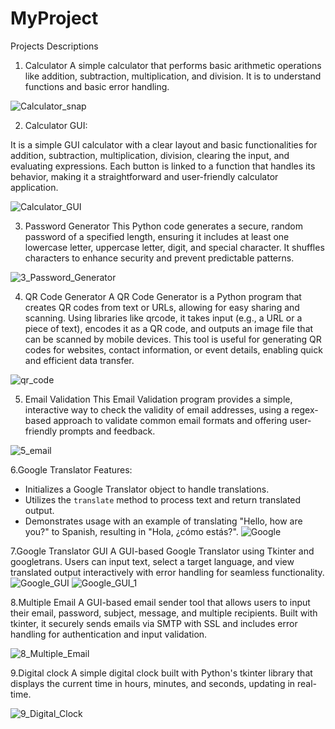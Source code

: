 # MyProject
Projects Descriptions

1. Calculator
A simple calculator that performs basic arithmetic operations like addition, subtraction, multiplication, and division. It is to understand functions and basic error handling.

![Calculator_snap](https://github.com/user-attachments/assets/2a53785b-ea41-480d-b97a-b2940a57bd01)

2. Calculator GUI:

It is a simple GUI calculator with a clear layout and basic functionalities for addition, subtraction, multiplication, division, clearing the input, and evaluating expressions. Each button is linked to a function that handles its behavior, making it a straightforward and user-friendly calculator application.

![Calculator_GUI](https://github.com/user-attachments/assets/c9b87f43-3a53-4a87-95af-0551e706d866)

3. Password Generator
This Python code generates a secure, random password of a specified length, ensuring it includes at least one lowercase letter, uppercase letter, digit, and special character. It shuffles characters to enhance security and prevent predictable patterns.

![3_Password_Generator](https://github.com/user-attachments/assets/098509bb-e205-4d0b-b1c2-1560f7813d60)

4. QR Code Generator
A QR Code Generator is a Python program that creates QR codes from text or URLs, allowing for easy sharing and scanning. Using libraries like qrcode, it takes input (e.g., a URL or a piece of text), encodes it as a QR code, and outputs an image file that can be scanned by mobile devices. This tool is useful for generating QR codes for websites, contact information, or event details, enabling quick and efficient data transfer.

![qr_code](https://github.com/user-attachments/assets/706a072e-45a6-4799-bc86-ca528b171ba7)

5. Email Validation
This Email Validation program provides a simple, interactive way to check the validity of email addresses, using a regex-based approach to validate common email formats and offering user-friendly prompts and feedback.

![5_email](https://github.com/user-attachments/assets/66662687-48fb-4b7f-9ce0-f0e5a039d56b)

6.Google Translator
Features:
- Initializes a Google Translator object to handle translations.
- Utilizes the `translate` method to process text and return translated output.
- Demonstrates usage with an example of translating "Hello, how are you?" to Spanish, resulting in "Hola, ¿cómo estás?".
  ![Google](https://github.com/user-attachments/assets/d399e019-eb14-46e5-b652-345c71030341)


7.Google Translator GUI
A GUI-based Google Translator using Tkinter and googletrans. Users can input text, select a target language, and view translated output interactively with error handling for seamless functionality.
![Google_GUI](https://github.com/user-attachments/assets/926e956f-7fba-40f2-b626-84046e031f73)
![Google_GUI_1](https://github.com/user-attachments/assets/a87ad4b3-c904-48c1-9647-da491c9dfba8)


8.Multiple Email
A GUI-based email sender tool that allows users to input their email, password, subject, message, and multiple recipients. Built with tkinter, it securely sends emails via SMTP with SSL and includes error handling for authentication and input validation.

![8_Multiple_Email](https://github.com/user-attachments/assets/eae51f0d-7cfa-42d1-9b8b-a7db9e03b7a2)

9.Digital clock
A simple digital clock built with Python's tkinter library that displays the current time in hours, minutes, and seconds, updating in real-time.

![9_Digital_Clock](https://github.com/user-attachments/assets/bc3dcb30-2547-4554-9744-683d567e232e)
